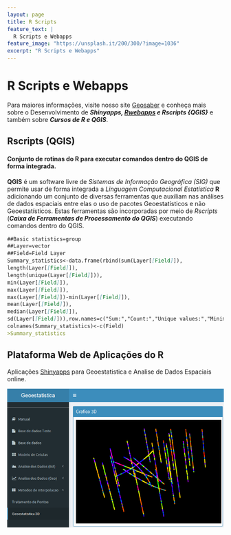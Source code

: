 ```yaml
---
layout: page
title: R Scripts
feature_text: |
  R Scripts e Webapps
feature_image: "https://unsplash.it/200/300/?image=1036"
excerpt: "R Scripts e Webapps"
---
```

# R Scripts e Webapps

Para maiores informações, visite nosso site [Geosaber](https://www.geosaber.com.br) e conheça mais sobre o Desenvolvimento de ***Shinyapps, [Rwebapps](https://www.opencpu.org/apps.html) e Rscripts {QGIS}*** e também sobre ***Cursos de R e QGIS***.

## Rscripts (QGIS)

#### Conjunto de rotinas do R para executar comandos dentro do QGIS de forma integrada.

**QGIS** é um software livre de *Sistemas de Informação Geográfica (SIG)* que permite usar de forma integrada a *Linguagem Computacional Estatística* **R** adicionando um conjunto de diversas ferramentas que auxiliam nas análises de dados espaciais entre elas o uso de pacotes Geoestatísticos e não Geoestatísticos. Estas ferramentas são incorporadas por meio de *Rscripts* (***Caixa de Ferramentas de Processamento do QGIS***) executando comandos dentro do QGIS.

```markdown
##Basic statistics=group
##Layer=vector
##Field=Field Layer
Summary_statistics<-data.frame(rbind(sum(Layer[[Field]]),
length(Layer[[Field]]),
length(unique(Layer[[Field]])),
min(Layer[[Field]]),
max(Layer[[Field]]),
max(Layer[[Field]])-min(Layer[[Field]]),
mean(Layer[[Field]]),
median(Layer[[Field]]),
sd(Layer[[Field]])),row.names=c("Sum:","Count:","Unique values:","Minimum value:","Maximum value:","Range:","Mean value:","Median value:","Standard deviation:"))
colnames(Summary_statistics)<-c(Field)
>Summary_statistics
```

## Plataforma Web de Aplicações do R
Aplicações [Shinyapps](https://geostatistics.shinyapps.io/geoestistics_v2) para Geoestatistica e Analise de Dados Espaciais online.

![Geoestatística 3D](/img/Geoestat3D.png)
